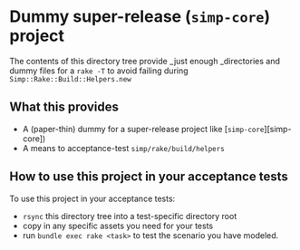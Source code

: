 # Dummy super-release (`simp-core`) project

The contents of this directory tree provide _just enough _directories and dummy
files for a `rake -T` to avoid failing during ` Simp::Rake::Build::Helpers.new`

## What this provides

* A (paper-thin) dummy for a super-release project like [`simp-core`][simp-core])
* A means to acceptance-test `simp/rake/build/helpers`

## How to use this project in your acceptance tests

To use this project in your acceptance tests:

* `rsync` this directory tree into a test-specific directory root
* copy in any specific assets you need for your tests
* run `bundle exec rake <task>` to test the scenario you have modeled.
